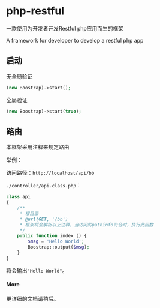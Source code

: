 # php-restful

一款使用为开发者开发Restful php应用而生的框架

A framework for developer to develop a restful php app


## 启动

无全局验证

```php
(new Boostrap)->start();
```

全局验证

```php
(new Boostrap)->start(true);
```

## 路由

本框架采用注释来规定路由

举例：

访问路径：`http://localhost/api/bb`

`./controller/api.class.php`：
```php
class api
{
    /**
     * 根目录
     * @url(GET, '/bb')
     * 框架将会解析以上注释，当访问的pathinfo符合时，执行此函数
     */
    public function index () {
        $msg = 'Hello World';
        Boostrap::output($msg);
    }
}
```

将会输出`"Hello World"`。

#### More

更详细的文档请稍后。